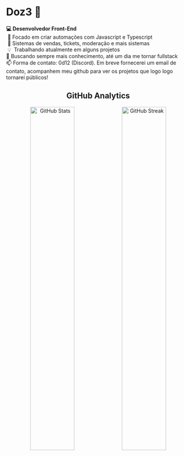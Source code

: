 # Doz3 👋

**💻 Desenvolvedor Front-End** <br>
­ 🤖 Focado em criar automações com Javascript e Typescript <br>
­ 📁  Sistemas de vendas, tickets, moderação e mais sistemas <br>
­ 💡  ­ Trabalhando atualmente em alguns projetos <br>
🚀 Buscando sempre mais conhecimento, até um dia me tornar fullstack <br>
📫 Forma de contato: 0d12 (Discord). Em breve fornecerei um email de contato, acompanhem meu github para ver os projetos que logo logo tornarei públicos!


<div align="center">
    <h2>GitHub Analytics</h2>
    <img width="49%" src="https://github-readme-stats.vercel.app/api?username=0d12&show_icons=true&theme=tokyonight&hide_border=true&include_all_commits=true&count_private=true" alt="GitHub Stats"/>
    <img width="49%" src="https://streak-stats.demolab.com/?user=0d12&theme=tokyonight&hide_border=true" alt="GitHub Streak"/>
</div>
